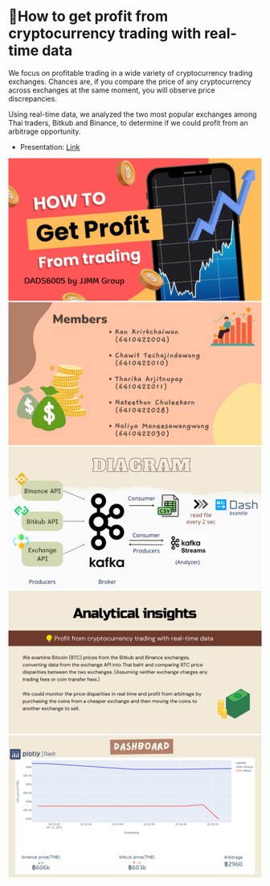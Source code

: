 # 💎How to get profit from cryptocurrency trading with real-time data

We focus on profitable trading in a wide variety of cryptocurrency trading exchanges. Chances are, if you compare the price of any cryptocurrency across exchanges at the same moment, you will observe price discrepancies.

Using real-time data, we analyzed the two most popular exchanges among Thai traders, Bitkub and Binance, to determine if we could profit from an arbitrage opportunity.
- Presentation: [Link]()

<img src="https://github.com/JJMM-DADS/DADS6005_Project_Realtime/blob/main/streaming/1.png"/><br />
<img src="https://github.com/JJMM-DADS/DADS6005_Project_Realtime/blob/main/streaming/2.png"/><br />
<img src="https://github.com/JJMM-DADS/DADS6005_Project_Realtime/blob/main/streaming/5.png"/><br />
<img src="https://github.com/JJMM-DADS/DADS6005_Project_Realtime/blob/main/streaming/6.png"/><br />
<img src="https://github.com/JJMM-DADS/DADS6005_Project_Realtime/blob/main/streaming/7.png"/>

